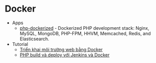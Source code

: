 # Docker
- Apps
    - [php-dockerized](https://goo.gl/eX9uJB) - Dockerized PHP development stack: Nginx, MySQL, MongoDB, PHP-FPM, HHVM, Memcached, Redis, and Elasticsearch.
- Tutorial
    - [Triển khai môi trường web bằng Docker](http://goo.gl/q68kGA)
    - [PHP build và deploy với Jenkins và Docker](http://goo.gl/SOlIvH)
